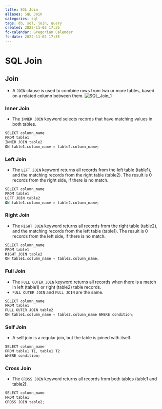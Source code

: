 ```yaml
---
title: SQL Join
aliases: SQL Join
categories: sql
tags: db, sql, join, query
created: 2022-11-02 17:35
fc-calendar: Gregorian Calendar
fc-date: 2022-11-02 17:35
---
```


# SQL Join

## Join

- A `JOIN` clause is used to combine rows from two or more tables, based on a related column between them.
![SQL_Join_1](SQL_Join_1.png)

### Inner Join

- The `INNER JOIN` keyword selects records that have matching values in both tables.

```sql
SELECT column_name
FROM table1
INNER JOIN table2  
ON table1.column_name = table2.column_name;
```

### Left Join

- The `LEFT JOIN` keyword returns all records from the left table (table1), and the matching records from the right table (table2). The result is 0 records from the right side, if there is no match.

```sql
SELECT column_name
FROM table1
LEFT JOIN table2  
ON table1.column_name = table2.column_name;
```

### Right Join

- The `RIGHT JOIN` keyword returns all records from the right table (table2), and the matching records from the left table (table1). The result is 0 records from the left side, if there is no match.

```sql
SELECT column_name
FROM table1
RIGHT JOIN table2
ON table1.column_name = table2.column_name;
```

### Full Join

- The `FULL OUTER JOIN` keyword returns all records when there is a match in left (table1) or right (table2) table records.
- `FULL OUTER JOIN` and `FULL JOIN` are the same.

```sql
SELECT column_name
FROM table1
FULL OUTER JOIN table2
ON table1.column_name = table2.column_name WHERE condition;
```

### Self Join

- A self join is a regular join, but the table is joined with itself.

```sql
SELECT column_name
FROM table1 T1, table1 T2
WHERE condition;
```

### Cross Join

- The `CROSS JOIN` keyword returns all records from both tables (table1 and table2).

```sql
SELECT column_name
FROM table1
CROSS JOIN table2;
```
